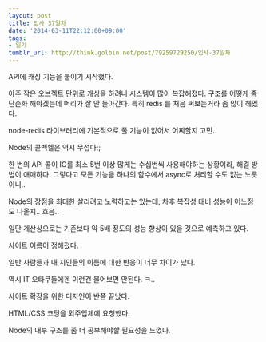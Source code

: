 ```yaml
---
layout: post
title: 입사 37일차
date: '2014-03-11T22:12:00+09:00'
tags:
- 일기
tumblr_url: http://think.golbin.net/post/79259729250/입사-37일차
---
```

API에 캐싱 기능을 붙이기 시작했다.

아주 작은 오브젝트 단위로 캐싱을 하려니 시스템이 많이 복잡해졌다.
구조를 어떻게 좀 단순화 해야겠는데 머리가 잘 안 돌아간다.
특히 redis 를 처음 써보는거라 좀 많이 헤멨다.

node-redis 라이브러리에 기본적으로 풀 기능이 없어서 어찌할지 고민.


Node의 콜백헬은 역시 무섭다;;

한 번의 API 콜이 IO를 최소 5번 이상 많게는 수십번씩 사용해야하는 상황이라, 해결 방법이 애매하다. 그렇다고 모든 기능을 하나의 함수에서 async로 처리할 수도 없는 노릇이니..

Node의 장점을 최대한 살리려고 노력하고는 있는데, 차후 복잡성 대비 성능이 어느정도 나올지.. 흐음..

일단 계산상으로는 기존보다 약 5배 정도의 성능 향상이 있을 것으로 예측하고 있다.

사이트 이름이 정해졌다.

일반 사람들과 내 지인들의 이름에 대한 반응이 너무 차이가 났다.

역시 IT 오타쿠들에겐 이런건 물어보면 안된다. ㅋ..


사이트 확장을 위한 디자인이 반쯤 끝났다.

HTML/CSS 코딩을 외주업체에 요청했다.

Node의 내부 구조를 좀 더 공부해야할 필요성을 느꼈다.
